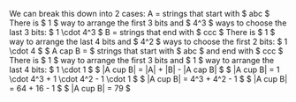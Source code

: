 We can break this down into 2 cases:
A = strings that start with $ abc $
There is $ 1 $ way to arrange the first 3 bits and $ 4^3 $ ways to choose the last 3 bits: $ 1 \cdot 4^3 $
B = strings that end with $ ccc $
There is $ 1 $ way to arrange the last 4 bits and $ 4^2 $ ways to choose the first 2 bits: $ 1 \cdot 4 $
$ A cap B = $ strings that start with $ abc $ and end with $ ccc $
There is $ 1 $ way to arrange the first 3 bits and $ 1 $ way to arrange the last 4 bits: $ 1 \cdot 1 $
$ |A cup B| = |A| + |B| - |A cap B| $
$ |A cup B| = 1 \cdot 4^3 + 1 \cdot 4^2 - 1 \cdot 1 $
$ |A cup B| = 4^3 + 4^2 - 1 $
$ |A cup B| = 64 + 16 - 1 $
$ |A cup B| = 79 $
